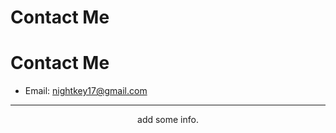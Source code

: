 Contact Me
==========

# Contact Me

* Email: nightkey17@gmail.com

------------------------------

<center> add some info.</center>
